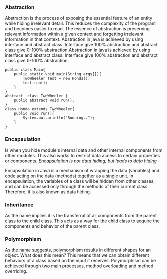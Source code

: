 ### Abstraction
Abstraction is the process of exposing the essential feature of an entity while hiding irrelevant detail. This reduces the complexity of the program and becomes easier to read.
The essence of abstraction is preserving relevant information within a given context and forgetting irrelevant information in that context. Abstraction in java is achieved by using interface and abstract class. Interface give 100% abstraction and abstract class give 0-100% abstraction.Abstraction in java is achieved by using interface and abstract class. Interface give 100% abstraction and abstract class give 0-100% abstraction.

    public class Main{
    	public static void main(String args[]){
            TwoWheeler test = new Honda();
            test.run();
        }
    }
    abstract  class TwoWheeler {
        public abstract void run();
    }
    class Honda extends TwoWheeler{
    	public void run(){
    		System.out.println("Running..");
    	}
    }

### Encapsulation
Is when you hide module's internal data and other internal components from other modules. This also works to restrict data access to certain properties or components.
_Encapsulation is not data hiding, but leads to data hiding_

Encapsulation in Java is a mechanism of wrapping the data (variables) and code acting on the data (methods) together as a single unit. In encapsulation, the variables of a class will be hidden from other classes, and can be accessed only through the methods of their current class. Therefore, it is also known as data hiding.
### Inheritance
As the name implies it is the transferral of all components from the parent class to the child class. This acts as a way for the child class to acquire the components and behavior of the parent class.
### Polymorphism
As the name suggests, polymorphism results in different shapes for an object. What does this mean? This means that we can obtain different behaviors of a class based on the input it receives. Polymorphism can be achieved through two main processes, method overloading and method overriding.
